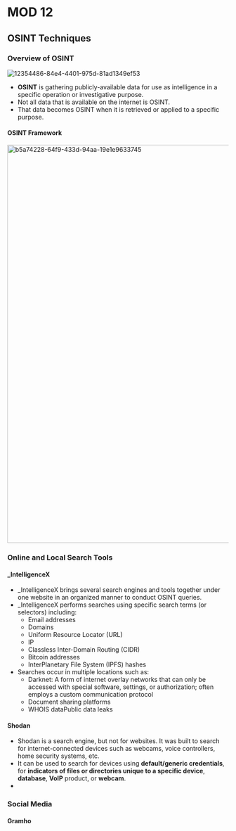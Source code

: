 # MOD 12

## OSINT Techniques

### Overview of OSINT
![12354486-84e4-4401-975d-81ad1349ef53](https://github.com/user-attachments/assets/c5ee17f4-a54e-4b26-9bc9-bef4492cebd4)

- **OSINT** is gathering publicly-available data for use as intelligence in a specific operation or investigative purpose.
- Not all data that is available on the internet is OSINT.
- That data becomes OSINT when it is retrieved or applied to a specific purpose.

#### OSINT Framework
<img width="1260" height="906" alt="b5a74228-64f9-433d-94aa-19e1e9633745" src="https://github.com/user-attachments/assets/dac0b10f-4584-4a91-993e-ed5bdadfa866" />

### Online and Local Search Tools

#### _IntelligenceX
- _IntelligenceX brings several search engines and tools together under one website in an organized manner to conduct OSINT queries.
- _IntelligenceX performs searches using specific search terms (or selectors) including:
  - Email addresses
  - Domains
  - Uniform Resource Locator (URL)
  - IP
  - Classless Inter-Domain Routing (CIDR)
  - Bitcoin addresses
  - InterPlanetary File System (IPFS) hashes
- Searches occur in multiple locations such as:
  - Darknet: A form of internet overlay networks that can only be accessed with special software, settings, or authorization; often employs a custom communication protocol
  - Document sharing platforms
  - WHOIS dataPublic data leaks

#### Shodan
- Shodan is a search engine, but not for websites. It was built to search for internet-connected devices such as webcams, voice controllers, home security systems, etc.
- It can be used to search for devices using **default/generic credentials**, for **indicators of files or directories unique to a specific device**, **database**, **VoIP** product, or **webcam**.
- 

### Social Media

#### Gramho



